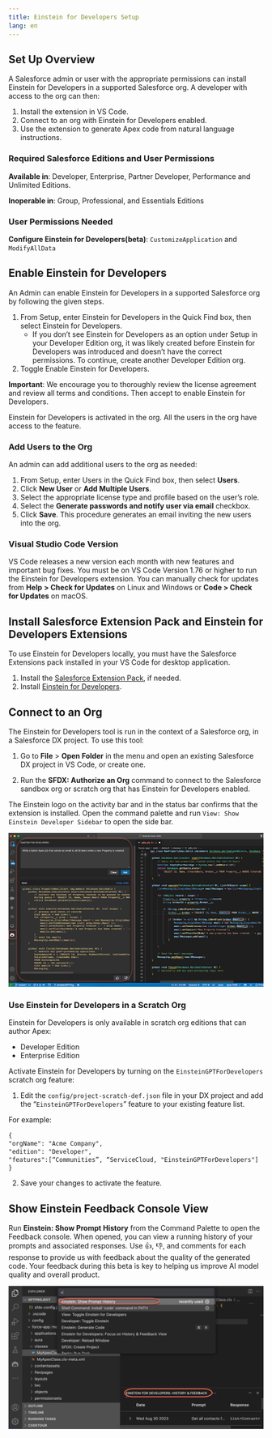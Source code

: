 ```yaml
---
title: Einstein for Developers Setup
lang: en
---
```


## Set Up Overview

A Salesforce admin or user with the appropriate permissions can install Einstein for Developers in a supported Salesforce org. A developer with access to the org can then:

1.  Install the extension in VS Code.
2.  Connect to an org with Einstein for Developers enabled.
3.  Use the extension to generate Apex code from natural language instructions.

### Required Salesforce Editions and User Permissions

**Available in**: Developer, Enterprise, Partner Developer, Performance and Unlimited Editions.

**Inoperable in**: Group, Professional, and Essentials Editions

### User Permissions Needed

**Configure Einstein for Developers(beta)**: `CustomizeApplication` and `ModifyAllData`

## Enable Einstein for Developers

An Admin can enable Einstein for Developers in a supported Salesforce org by following the given steps.

1. From Setup, enter Einstein for Developers in the Quick Find box, then select Einstein for Developers.
   - If you don’t see Einstein for Developers as an option under Setup in your Developer Edition org, it was likely created before Einstein for Developers was introduced and doesn’t have the correct permissions. To continue, create another Developer Edition org.
2. Toggle Enable Einstein for Developers.

**Important**: We encourage you to thoroughly review the license agreement and review all terms and conditions. Then accept to enable Einstein for Developers.

Einstein for Developers is activated in the org. All the users in the org have access to the feature.

### Add Users to the Org

An admin can add additional users to the org as needed:

1. From Setup, enter Users in the Quick Find box, then select **Users**.
2. Click **New User** or **Add Multiple Users**.
3. Select the appropriate license type and profile based on the user’s role.
4. Select the **Generate passwords and notify user via email** checkbox.
5. Click **Save**.
   This procedure generates an email inviting the new users into the org.

### Visual Studio Code Version

VS Code releases a new version each month with new features and important bug fixes. You must be on VS Code Version 1.76 or higher to run the Einstein for Developers extension. You can manually check for updates from **Help** **> Check for Updates** on Linux and Windows or **Code > Check for Updates** on macOS.

## Install Salesforce Extension Pack and Einstein for Developers Extensions

To use Einstein for Developers locally, you must have the Salesforce Extensions pack installed in your VS Code for desktop application.

1. Install the [Salesforce Extension Pack](https://marketplace.visualstudio.com/items?itemName=salesforce.salesforcedx-vscode), if needed.
2. Install [Einstein for Developers](https://marketplace.visualstudio.com/items?itemName=salesforcedx-einstein-gpt).


## Connect to an Org

The Einstein for Developers tool is run in the context of a Salesforce org, in a Salesforce DX project. To use this tool:

1. Go to **File** > **Open Folder** in the menu and open an existing Salesforce DX project in VS Code, or create one.

2. Run the **SFDX: Authorize an Org** command to connect to the Salesforce sandbox org or scratch org that has Einstein for Developers enabled.

The Einstein logo on the activity bar and in the status bar confirms that the extension is installed. Open the command palette and run `View: Show Einstein Developer Sidebar` to open the side bar.

![einstein installed](../../../images/einstein-installed.png)

### Use Einstein for Developers in a Scratch Org

Einstein for Developers is only available in scratch org editions that can author Apex:

- Developer Edition
- Enterprise Edition

Activate Einstein for Developers by turning on the `EinsteinGPTForDevelopers` scratch org feature:

1. Edit the `config/project-scratch-def.json` file in your DX project and add the “`EinsteinGPTForDevelopers`” feature to your existing feature list.

For example:

```
{
"orgName": "Acme Company",
"edition": "Developer",
"features":[“Communities”, “ServiceCloud, "EinsteinGPTForDevelopers"]
}
```

2. Save your changes to activate the feature.

## Show Einstein Feedback Console View

Run **Einstein: Show Prompt History** from the Command Palette to open the Feedback console. When opened, you can view a running history of your prompts and associated responses. Use 👍, 👎, and comments for each response to provide us with feedback about the quality of the generated code. Your feedback during this beta is key to helping us improve AI model quality and overall product.

![feedback panel](../../../images/einstein-feedback.png)
